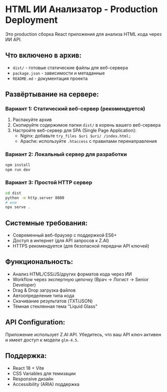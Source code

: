 # HTML ИИ Анализатор - Production Deployment

Это production сборка React приложения для анализа HTML кода через ИИ API.

## Что включено в архив:

- `dist/` - готовые статические файлы для веб-сервера
- `package.json` - зависимости и метаданные
- `README.md` - документация проекта

## Развёртывание на сервере:

### Вариант 1: Статический веб-сервер (рекомендуется)
1. Распакуйте архив
2. Скопируйте содержимое папки `dist/` в корень вашего веб-сервера
3. Настройте веб-сервер для SPA (Single Page Application):
   - Nginx: добавьте `try_files $uri $uri/ /index.html;`
   - Apache: используйте `.htaccess` с правилами перенаправления

### Вариант 2: Локальный сервер для разработки
```bash
npm install
npm run dev
```

### Вариант 3: Простой HTTP сервер
```bash
cd dist
python -m http.server 8080
# или
npx serve .
```

## Системные требования:

- Современный веб-браузер с поддержкой ES6+
- Доступ в интернет (для API запросов к Z.AI)
- HTTPS рекомендуется (для безопасной передачи API ключей)

## Функциональность:

- Анализ HTML/CSS/JS/других форматов кода через ИИ
- Workflow через экспертную цепочку (Врач → Логист → Senior Developer)
- Drag & Drop загрузка файлов
- Автоопределение типа кода
- Скачивание результатов (TXT/JSON)
- Тёмная стеклянная тема "Liquid Glass"

## API Configuration:

Приложение использует Z.AI API. Убедитесь, что ваш API ключ активен и имеет доступ к модели `glm-4.5`.

## Поддержка:

- React 18 + Vite
- CSS Variables для темизации
- Responsive дизайн
- Accessibility (ARIA) поддержка